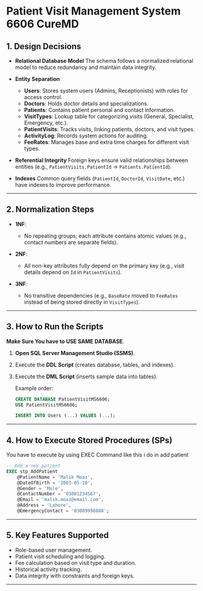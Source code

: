# **Patient Visit Management System 6606 CureMD**

## **1. Design Decisions**

* **Relational Database Model**
  The schema follows a normalized relational model to reduce redundancy and maintain data integrity.

* **Entity Separation**

  * **Users**: Stores system users (Admins, Receptionists) with roles for access control.
  * **Doctors**: Holds doctor details and specializations.
  * **Patients**: Contains patient personal and contact information.
  * **VisitTypes**: Lookup table for categorizing visits (General, Specialist, Emergency, etc.).
  * **PatientVisits**: Tracks visits, linking patients, doctors, and visit types.
  * **ActivityLog**: Records system actions for auditing.
  * **FeeRates**: Manages base and extra time charges for different visit types.

* **Referential Integrity**
  Foreign keys ensure valid relationships between entities (e.g., `PatientVisits.PatientId` → `Patients.PatientId`).

* **Indexes**
  Common query fields (`PatientId`, `DoctorId`, `VisitDate`, etc.) have indexes to improve performance.

---

## **2. Normalization Steps**

* **1NF**:

  * No repeating groups; each attribute contains atomic values (e.g., contact numbers are separate fields).

* **2NF**:

  * All non-key attributes fully depend on the primary key (e.g., visit details depend on `Id` in `PatientVisits`).

* **3NF**:

  * No transitive dependencies (e.g., `BaseRate` moved to `FeeRates` instead of being stored directly in `VisitTypes`).

---

## **3. How to Run the Scripts**

**Make Sure You have to USE SAME DATABASE**.

1. **Open SQL Server Management Studio (SSMS)**.
2. Execute the **DDL Script** (creates database, tables, and indexes).
3. Execute the **DML Script** (inserts sample data into tables).

   Example order:

   ```sql 
   CREATE DATABASE PatientVisitMS6606;
   USE PatientVisitMS6606; 

   INSERT INTO Users (...) VALUES (...); 
   ```

---

## **4. How to Execute Stored Procedures (SPs)**

You have to execute by using EXEC Command like this i do in add patient 

```sql
-- Add a new patient
EXEC stp_AddPatient 
    @PatientName = 'Malik Moaz',
    @DateOfBirth = '2003-05-10',
    @Gender = 'Male',
    @ContactNumber = '03001234567',
    @Email = 'malik.moaz@email.com',
    @Address = 'Lahore',
    @EmergencyContact = '03009998888';
```

---

## **5. Key Features Supported**

* Role-based user management.
* Patient visit scheduling and logging.
* Fee calculation based on visit type and duration.
* Historical activity tracking.
* Data integrity with constraints and foreign keys.

---

